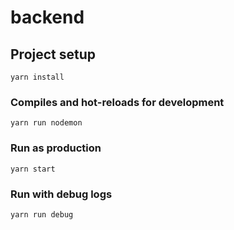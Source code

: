 # backend

## Project setup
```
yarn install
```

### Compiles and hot-reloads for development
```
yarn run nodemon
```

### Run as production
```
yarn start
```

### Run with debug logs
```
yarn run debug
```
